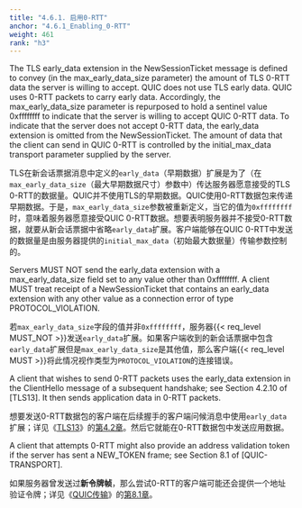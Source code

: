 ```yaml
---
title: "4.6.1. 启用0-RTT"
anchor: "4.6.1_Enabling_0-RTT"
weight: 461
rank: "h3"
---
```


The TLS early_data extension in the NewSessionTicket message is defined to convey (in the max_early_data_size parameter) the amount of TLS 0-RTT data the server is willing to accept. QUIC does not use TLS early data. QUIC uses 0-RTT packets to carry early data. Accordingly, the max_early_data_size parameter is repurposed to hold a sentinel value 0xffffffff to indicate that the server is willing to accept QUIC 0-RTT data. To indicate that the server does not accept 0-RTT data, the early_data extension is omitted from the NewSessionTicket. The amount of data that the client can send in QUIC 0-RTT is controlled by the initial_max_data transport parameter supplied by the server.

TLS在新会话票据消息中定义的`early_data`（早期数据）扩展是为了（在`max_early_data_size`（最大早期数据尺寸）参数中）传达服务器愿意接受的TLS 0-RTT的数据量。QUIC并不使用TLS的早期数据。QUIC使用0-RTT数据包来传递早期数据。于是，`max_early_data_size`参数被重新定义，当它的值为`0xffffffff`时，意味着服务器愿意接受QUIC 0-RTT数据。想要表明服务器并不接受0-RTT数据，就要从新会话票据中省略`early_data`扩展。客户端能够在QUIC 0-RTT中发送的数据量是由服务器提供的`initial_max_data`（初始最大数据量）传输参数控制的。

Servers MUST NOT send the early_data extension with a max_early_data_size field set to any value other than 0xffffffff. A client MUST treat receipt of a NewSessionTicket that contains an early_data extension with any other value as a connection error of type PROTOCOL_VIOLATION.

若`max_early_data_size`字段的值并非`0xffffffff`，服务器{{< req_level MUST_NOT >}}发送`early_data`扩展。如果客户端收到的新会话票据中包含`early_data`扩展但是`max_early_data_size`是其他值，那么客户端{{< req_level MUST >}}将此情况视作类型为`PROTOCOL_VIOLATION`的连接错误。

A client that wishes to send 0-RTT packets uses the early_data extension in the ClientHello message of a subsequent handshake; see Section 4.2.10 of [TLS13]. It then sends application data in 0-RTT packets.

想要发送0-RTT数据包的客户端在后续握手的客户端问候消息中使用`early_data`扩展；详见《[TLS13]()》的[第4.2章]()。然后它就能在0-RTT数据包中发送应用数据。

A client that attempts 0-RTT might also provide an address validation token if the server has sent a NEW_TOKEN frame; see Section 8.1 of [QUIC-TRANSPORT].

如果服务器曾发送过**新令牌帧**，那么尝试0-RTT的客户端可能还会提供一个地址验证令牌；详见《[QUIC传输]()》的[第8.1章]()。
